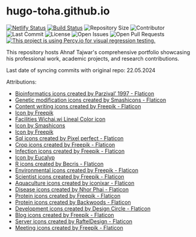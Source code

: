 # hugo-toha.github.io

[![Netlify Status](https://api.netlify.com/api/v1/badges/b1b93b02-f278-440b-ae1b-304e9f4c4ab5/deploy-status)](https://app.netlify.com/sites/ahnaftajwar-portfolio/deploys) [![Build Status](https://img.shields.io/endpoint.svg?url=https%3A%2F%2Factions-badge.atrox.dev%2FAhnafTajwar%2Fahnaftajwar-portfolio%2Fbadge%3Fref%3Dmain&style=flat)](https://actions-badge.atrox.dev/AhnafTajwar/ahnaftajwar-portfolio/goto?ref=main) ![Repository Size](https://img.shields.io/github/repo-size/AhnafTajwar/ahnaftajwar-portfolio) ![Contributor](https://img.shields.io/github/contributors/AhnafTajwar/ahnaftajwar-portfolio) ![Last Commit](https://img.shields.io/github/last-commit/AhnafTajwar/ahnaftajwar-portfolio) ![License](https://img.shields.io/github/license/AhnafTajwar/ahnaftajwar-portfolio) ![Open Issues](https://img.shields.io/github/issues/AhnafTajwar/ahnaftajwar-portfolio?color=important) ![Open Pull Requests](https://img.shields.io/github/issues-pr/AhnafTajwar/ahnaftajwar-portfolio?color=yellowgreen) [![This project is using Percy.io for visual regression testing.](https://percy.io/static/images/percy-badge.svg)](https://percy.io/7bafb801/ahnaftajwar-portfolio)

This repository hosts Ahnaf Tajwar's comprehensive portfolio showcasing his professional work, academic projects, and research contributions.

Last date of syncing commits with original repo: 22.05.2024

Attributions:
- <a href="https://www.flaticon.com/free-icons/bioinformatics" title="bioinformatics icons">Bioinformatics icons created by Parzival’ 1997 - Flaticon</a>
- <a href="https://www.flaticon.com/free-icons/genetic-modification" title="genetic modification icons">Genetic modification icons created by Smashicons - Flaticon</a>
- <a href="https://www.flaticon.com/free-icons/content-writing" title="content writing icons">Content writing icons created by Freepik - Flaticon</a>
- <a href="https://www.freepik.com/icon/coding_1329016#fromView=keyword&page=1&position=10&uuid=3eea7e43-b844-4d7c-a1be-7bd12fbd1865">Icon by Freepik</a>
- <a href="https://www.freepik.com/icon/facilities_1642370#fromView=search&page=1&position=6&uuid=203f1375-af6e-430c-8397-9ed88cd9536b">Facilities Wichai.wi Lineal Color icon</a>
- <a href="https://www.freepik.com/icon/bug_4248117#fromView=search&page=1&position=83&uuid=aa82fce4-7620-4b3e-83d3-9b14e0af409a">Icon by Smashicons</a>
- <a href="https://www.freepik.com/icon/artificial-intelligence_901043#fromView=search&page=1&position=6&uuid=10315a40-b5fe-4676-b8ad-8ea9d23547f4">Icon by Freepik</a>
- <a href="https://www.flaticon.com/free-icons/sql" title="sql icons">Sql icons created by Pixel perfect - Flaticon</a>
- <a href="https://www.flaticon.com/free-icons/crop" title="crop icons">Crop icons created by Freepik - Flaticon</a>
- <a href="https://www.flaticon.com/free-icons/infection" title="Infection icons">Infection icons created by Freepik - Flaticon</a>
- <a href="https://www.freepik.com/icon/chlorophyll_1456535#fromView=search&page=1&position=5&uuid=e342ebe1-8863-4c69-a9f8-b61e26b761ae">Icon by Eucalyp</a>
- <a href="https://www.flaticon.com/free-icons/r" title="r icons">R icons created by Becris - Flaticon</a>
- <a href="https://www.flaticon.com/free-icons/environmental" title="Environmental icons">Environmental icons created by Freepik - Flaticon</a>
- <a href="https://www.flaticon.com/free-icons/scientist" title="scientist icons">Scientist icons created by Freepik - Flaticon</a>
- <a href="https://www.flaticon.com/free-icons/aquaculture" title="aquaculture icons">Aquaculture icons created by iconixar - Flaticon</a>
- <a href="https://www.flaticon.com/free-icons/disease" title="disease icons">Disease icons created by Nhor Phai - Flaticon</a>
- <a href="https://www.flaticon.com/free-icons/protein" title="protein icons">Protein icons created by Freepik - Flaticon</a>
- <a href="https://www.flaticon.com/free-icons/protein" title="protein icons">Protein icons created by Backwoods - Flaticon</a>
- <a href="https://www.flaticon.com/free-icons/development" title="development icons">Development icons created by Design Circle - Flaticon</a>
- <a href="https://www.flaticon.com/free-icons/blog" title="blog icons">Blog icons created by Freepik - Flaticon</a>
- <a href="https://www.flaticon.com/free-icons/server" title="server icons">Server icons created by RaftelDesign - Flaticon</a>
- <a href="https://www.flaticon.com/free-icons/meeting" title="meeting icons">Meeting icons created by Freepik - Flaticon</a>